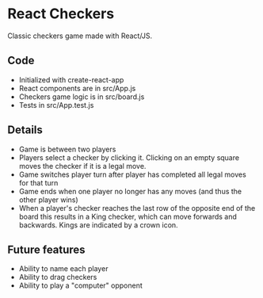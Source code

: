 # React Checkers
Classic checkers game made with React/JS.

## Code
* Initialized with create-react-app
* React components are in src/App.js
* Checkers game logic is in src/board.js
* Tests in src/App.test.js

## Details
* Game is between two players
* Players select a checker by clicking it. Clicking on an empty square moves the checker if it is a legal move.
* Game switches player turn after player has completed all legal moves for that turn
* Game ends when one player no longer has any moves (and thus the other player wins)
* When a player's checker reaches the last row of the opposite end of the board this results in a King checker, which can move forwards and backwards. Kings are indicated by a crown icon.

## Future features
* Ability to name each player
* Ability to drag checkers
* Ability to play a "computer" opponent
